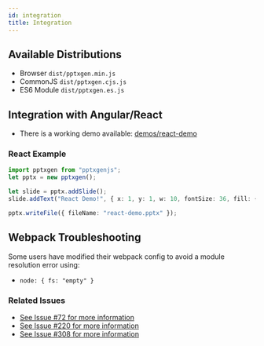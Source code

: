 ```yaml
---
id: integration
title: Integration
---
```


## Available Distributions

-   Browser `dist/pptxgen.min.js`
-   CommonJS `dist/pptxgen.cjs.js`
-   ES6 Module `dist/pptxgen.es.js`

## Integration with Angular/React

-   There is a working demo available: [demos/react-demo](https://github.com/gitbrent/PptxGenJS/tree/master/demos/react-demo)

### React Example

```typescript
import pptxgen from "pptxgenjs";
let pptx = new pptxgen();

let slide = pptx.addSlide();
slide.addText("React Demo!", { x: 1, y: 1, w: 10, fontSize: 36, fill: { color: "F1F1F1" }, align: "center" });

pptx.writeFile({ fileName: "react-demo.pptx" });
```

## Webpack Troubleshooting

Some users have modified their webpack config to avoid a module resolution error using:

-   `node: { fs: "empty" }`

### Related Issues

-   [See Issue #72 for more information](https://github.com/gitbrent/PptxGenJS/issues/72)
-   [See Issue #220 for more information](https://github.com/gitbrent/PptxGenJS/issues/220)
-   [See Issue #308 for more information](https://github.com/gitbrent/PptxGenJS/issues/308)
